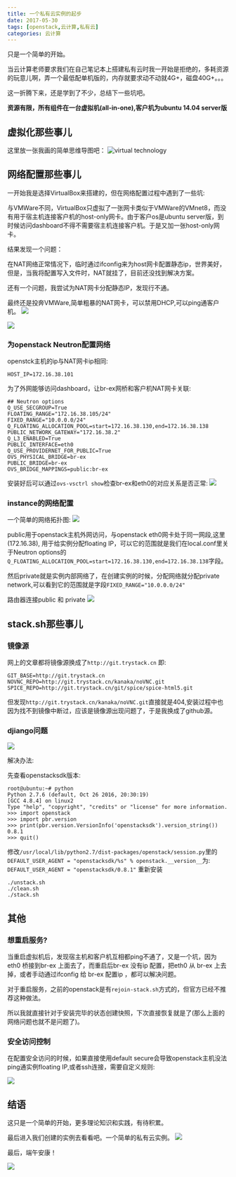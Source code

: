 ```yaml
---
title: 一个私有云实例的起步
date: 2017-05-30
tags: [openstack,云计算,私有云]
categories: 云计算
---
```

只是一个简单的开始。
<!--more-->

当云计算老师要求我们在自己笔记本上搭建私有云时我一开始是拒绝的，多耗资源的玩意儿啊，弄一个最低配单机版的，内存就要求动不动就4G+，磁盘40G+。。。

这一折腾下来，还是学到了不少，总结下一些坑吧。

**资源有限，所有组件在一台虚拟机(all-in-one),客户机为ubuntu 14.04 server版**

## 虚拟化那些事儿

这里放一张我画的简单思维导图吧：
![virtual technology](http://7xsi10.com1.z0.glb.clouddn.com/%E8%99%9A%E6%8B%9F%E5%8C%96%E6%8A%80%E6%9C%AF%20.png)

## 网络配置那些事儿

一开始我是选择VirtualBox来搭建的，但在网络配置过程中遇到了一些坑:

与VMWare不同，VirtualBox只虚拟了一张网卡类似于VMWare的VMnet8，而没有用于宿主机连接客户机的host-only网卡。由于客户os是ubuntu server版，到时候访问dashboard不得不需要宿主机连接客户机。于是又加一张host-only网卡。

结果发现一个问题：

在NAT网络正常情况下，临时通过ifconfig来为host网卡配置静态ip，世界美好，但是，当我将配置写入文件时，NAT就挂了，目前还没找到解决方案。

还有一个问题，我尝试为NAT网卡分配静态IP，发现行不通。

最终还是投奔VMWare,简单粗暴的NAT网卡，可以禁用DHCP,可以ping通客户机。
![](http://7xsi10.com1.z0.glb.clouddn.com/2017-05-30%2014-06-07%E5%B1%8F%E5%B9%95%E6%88%AA%E5%9B%BE.png)

![](http://7xsi10.com1.z0.glb.clouddn.com/2017-05-29%2014-04-19%E5%B1%8F%E5%B9%95%E6%88%AA%E5%9B%BE.png)
### 为openstack Neutron配置网络
openstck主机的ip与NAT网卡ip相同:
```
HOST_IP=172.16.38.101
```
为了外网能够访问dashboard，让br-ex网桥和客户机NAT网卡关联:

```
## Neutron options
Q_USE_SECGROUP=True
FLOATING_RANGE="172.16.38.105/24"
FIXED_RANGE="10.0.0.0/24"
Q_FLOATING_ALLOCATION_POOL=start=172.16.38.130,end=172.16.38.138
PUBLIC_NETWORK_GATEWAY="172.16.38.2"
Q_L3_ENABLED=True
PUBLIC_INTERFACE=eth0
Q_USE_PROVIDERNET_FOR_PUBLIC=True
OVS_PHYSICAL_BRIDGE=br-ex
PUBLIC_BRIDGE=br-ex
OVS_BRIDGE_MAPPINGS=public:br-ex
```

安装好后可以通过`ovs-vsctrl show`检查br-ex和eth0的对应关系是否正常:
![](http://7xsi10.com1.z0.glb.clouddn.com/2017-05-29%2023-39-59%E5%B1%8F%E5%B9%95%E6%88%AA%E5%9B%BE.png)

### instance的网络配置

一个简单的网络拓扑图:
![](http://7xsi10.com1.z0.glb.clouddn.com/2017-05-30%2009-46-59%E5%B1%8F%E5%B9%95%E6%88%AA%E5%9B%BE.png)

public用于openstack主机外网访问，与openstack eth0网卡处于同一网段,这里(172.16.38),
用于给实例分配floating IP，可以它的范围就是我们在local.conf里关于Neutron options的
`Q_FLOATING_ALLOCATION_POOL=start=172.16.38.130,end=172.16.38.138`字段。

然后private就是实例内部网络了，在创建实例的时候，分配网络就分配private network,可以看到它的范围就是字段`FIXED_RANGE="10.0.0.0/24"`

路由器连接public 和 private
![](http://7xsi10.com1.z0.glb.clouddn.com/2017-05-30%2009-48-40%E5%B1%8F%E5%B9%95%E6%88%AA%E5%9B%BE.png)

## stack.sh那些事儿

### 镜像源

网上的文章都将镜像源换成了`http://git.trystack.cn`
即:
```
GIT_BASE=http://git.trystack.cn
NOVNC_REPO=http://git.trystack.cn/kanaka/noVNC.git
SPICE_REPO=http://git.trystack.cn/git/spice/spice-html5.git
```
但发现`http://git.trystack.cn/kanaka/noVNC.git`直接就是404,安装过程中也因为找不到镜像中断过，应该是镜像源出现问题了，于是我换成了github源。

### djiango问题

![](http://7xsi10.com1.z0.glb.clouddn.com/2017-05-29%2019-16-18%E5%B1%8F%E5%B9%95%E6%88%AA%E5%9B%BE.png)

解决办法:

先查看openstacksdk版本:
```
root@ubuntu:~# python
Python 2.7.6 (default, Oct 26 2016, 20:30:19) 
[GCC 4.8.4] on linux2
Type "help", "copyright", "credits" or "license" for more information.
>>> import openstack
>>> import pbr.version
>>> print(pbr.version.VersionInfo('openstacksdk').version_string())
0.8.1
>>> quit()
```

修改`/usr/local/lib/python2.7/dist-packages/openstack/session.py`里的` DEFAULT_USER_AGENT = "openstacksdk/%s" % openstack.__version__`为:
` DEFAULT_USER_AGENT = "openstacksdk/0.8.1"`
重新安装
```
./unstack.sh
./clean.sh
./stack.sh
```

## 其他

### 想重启服务?

当重启虚拟机后，发现宿主机和客户机互相都ping不通了，又是一个坑，因为eth0 桥接到br-ex 上面去了，而重启后br-ex 没有ip 配置，把eth0 从 br-ex 上去掉，或者手动通过ifconfig 给 br-ex 配置ip ，都可以解决问题。

对于重启服务，之前的openstack是有`rejoin-stack.sh`方式的，但官方已经不推荐这种做法。

所以我就直接针对于安装完毕的状态创建快照，下次直接恢复就是了(那么上面的网络问题也就不是问题了)。

### 安全访问控制

在配置安全访问的时候，如果直接使用default secure会导致openstack主机没法ping通实例floating IP,或者ssh连接，需要自定义规则:

![](http://7xsi10.com1.z0.glb.clouddn.com/2017-05-30%2009-47-36%E5%B1%8F%E5%B9%95%E6%88%AA%E5%9B%BE.png)

## 结语

这只是一个简单的开始，更多理论知识和实践，有待积累。

最后进入我们创建的实例去看看吧。一个简单的私有云实例。
![](http://7xsi10.com1.z0.glb.clouddn.com/2017-05-30%2009-49-18%E5%B1%8F%E5%B9%95%E6%88%AA%E5%9B%BE.png)

最后，端午安康！

![](https://timgsa.baidu.com/timg?image&quality=80&size=b9999_10000&sec=1496141480309&di=bca5c982a951ff8a9fcf90b90ba30fe5&imgtype=0&src=http%3A%2F%2Fppt.downhot.com%2Fd%2Ffile%2Fp%2F2014%2F06%2F24%2F768749e5278c9f0cb2aabc3728f0e75a.jpg)












